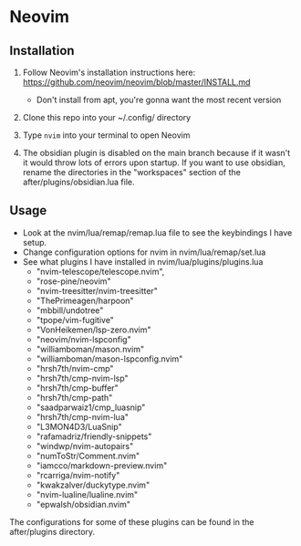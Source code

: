 # Neovim

## Installation
1. Follow Neovim's installation instructions here:
https://github.com/neovim/neovim/blob/master/INSTALL.md
    * Don't install from apt, you're gonna want the most recent version

2. Clone this repo into your ~/.config/ directory
3. Type ```nvim``` into your terminal to open Neovim
4. The obsidian plugin is disabled on the main branch because if it wasn't it
would throw lots of errors upon startup. If you want to use obsidian, rename
the directories in the "workspaces" section of the after/plugins/obsidian.lua
file.

## Usage
* Look at the nvim/lua/remap/remap.lua file to see the keybindings I have setup.
* Change configuration options for nvim in nvim/lua/remap/set.lua
* See what plugins I have installed in nvim/lua/plugins/plugins.lua
    * "nvim-telescope/telescope.nvim",
    * "rose-pine/neovim"
    * "nvim-treesitter/nvim-treesitter"
    * "ThePrimeagen/harpoon"
    * "mbbill/undotree"
    * "tpope/vim-fugitive"
    * "VonHeikemen/lsp-zero.nvim"
    * "neovim/nvim-lspconfig"
    * "williamboman/mason.nvim"
    * "williamboman/mason-lspconfig.nvim"
    * "hrsh7th/nvim-cmp"
    * "hrsh7th/cmp-nvim-lsp"
    * "hrsh7th/cmp-buffer"
    * "hrsh7th/cmp-path"
    * "saadparwaiz1/cmp_luasnip"
    * "hrsh7th/cmp-nvim-lua"
    * "L3MON4D3/LuaSnip"
    * "rafamadriz/friendly-snippets"
    * "windwp/nvim-autopairs"
    * "numToStr/Comment.nvim"
    * "iamcco/markdown-preview.nvim"
    * "rcarriga/nvim-notify"
    * "kwakzalver/duckytype.nvim"
    * "nvim-lualine/lualine.nvim"
    * "epwalsh/obsidian.nvim"

The configurations for some of these plugins can be found in the after/plugins
directory.
